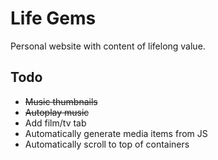 # Life Gems

Personal website with content of lifelong value.

## Todo

* ~~Music thumbnails~~
* ~~Autoplay music~~
* Add film/tv tab
* Automatically generate media items from JS
* Automatically scroll to top of containers

